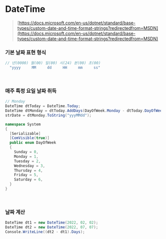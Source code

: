 DateTime
===

>[https://docs.microsoft.com/en-us/dotnet/standard/base-types/custom-date-and-time-format-strings?redirectedfrom=MSDN](https://docs.microsoft.com/en-us/dotnet/standard/base-types/custom-date-and-time-format-strings?redirectedfrom=MSDN)

### 기본 날짜 표현 형식
```C#
// 년(0000) 월(00) 일(00) 시(24) 분(00) 초(00)
  "yyyy     MM     dd     HH     mm     ss"
```

<br>

### 매주 특정 요일 날짜 취득
```C#
// Monday
DateTime dtToday = DateTime.Today;
DateTime dtMonday = dtToday.AddDays(DayOfWeek.Monday - dtToday.DayOfWeek);
strDate = dtMonday.ToString("yyyMMdd");
```
```C#
namespace System
{
  [Serializable]
  [ComVisible(true)]
  public enum DayOfWeek
  {
    Sunday = 0,
    Monday = 1,
    Tuesday = 2,
    Wednesday = 3,
    Thursday = 4,
    Friday = 5,
    Saturday = 6,
  }
}
```

<br>

### 날짜 계산
```C#
DateTime dt1 = new DateTime(2022, 02, 02);
DateTime dt2 = new DateTime(2022, 07, 07);
Console.WriteLine((dt2 - dt1).Days);
```

<br>
